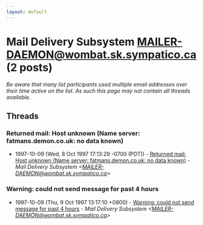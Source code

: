 ```yaml
---
layout: default
---
```


# Mail Delivery Subsystem <MAILER-DAEMON@wombat.sk.sympatico.ca> (2 posts)

_Be aware that many list participants used multiple email addresses over their time active on the list. As such this page may not contain all threads available._

## Threads

### Returned mail: Host unknown (Name server: fatmans.demon.co.uk: no data known)
+ 1997-10-09 (Wed, 8 Oct 1997 17:13:29 -0700 (PDT)) - [Returned mail: Host unknown (Name server: fatmans.demon.co.uk: no data known)](/archive/1997/10/49b92e0be6ce6fbf3b5ac0fae8464cb8fa9e8e18d0d7b30d52032dc03d7df447) - _Mail Delivery Subsystem \<MAILER-DAEMON@wombat.sk.sympatico.ca\>_

### Warning: could not send message for past 4 hours
+ 1997-10-09 (Thu, 9 Oct 1997 13:17:10 +0800) - [Warning: could not send message for past 4 hours](/archive/1997/10/3d93cc405d2117457ba32172d059627f0e3148f05c08267bb3a978cf518ae5b4) - _Mail Delivery Subsystem \<MAILER-DAEMON@wombat.sk.sympatico.ca\>_


